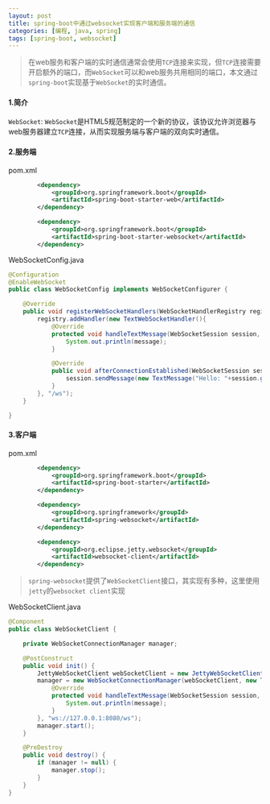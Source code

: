 ```yaml
---
layout: post
title: spring-boot中通过websocket实现客户端和服务端的通信
categories: [编程, java, spring]
tags: [spring-boot, websocket]
---
```


> 在web服务和客户端的实时通信通常会使用`TCP`连接来实现，但`TCP`连接需要开启额外的端口，而`WebSocket`可以和web服务共用相同的端口，本文通过`spring-boot`实现基于`WebSocket`的实时通信。

#### 1.简介
`WebSocket`: `WebSocket`是HTML5规范制定的一个新的协议，该协议允许浏览器与web服务器建立`TCP`连接，从而实现服务端与客户端的双向实时通信。

#### 2.服务端
pom.xml
```xml
        <dependency>
            <groupId>org.springframework.boot</groupId>
            <artifactId>spring-boot-starter-web</artifactId>
        </dependency>

        <dependency>
            <groupId>org.springframework.boot</groupId>
            <artifactId>spring-boot-starter-websocket</artifactId>
        </dependency>
```

WebSocketConfig.java
```java
@Configuration
@EnableWebSocket
public class WebSocketConfig implements WebSocketConfigurer {

    @Override
    public void registerWebSocketHandlers(WebSocketHandlerRegistry registry) {
        registry.addHandler(new TextWebSocketHandler(){
            @Override
            protected void handleTextMessage(WebSocketSession session, TextMessage message) throws Exception {
                System.out.println(message);
            }

            @Override
            public void afterConnectionEstablished(WebSocketSession session) throws Exception {
                session.sendMessage(new TextMessage("Hello: "+session.getRemoteAddress().getHostName()+":"+session.getRemoteAddress().getPort()));
            }
        }, "/ws");
    }

}
```

#### 3.客户端
pom.xml
```xml
        <dependency>
            <groupId>org.springframework.boot</groupId>
            <artifactId>spring-boot-starter</artifactId>
        </dependency>

        <dependency>
            <groupId>org.springframework</groupId>
            <artifactId>spring-websocket</artifactId>
        </dependency>

        <dependency>
            <groupId>org.eclipse.jetty.websocket</groupId>
            <artifactId>websocket-client</artifactId>
        </dependency>
```
> `spring-websocket`提供了`WebSocketClient`接口，其实现有多种，这里使用`jetty`的`websocket client`实现

WebSocketClient.java
```java
@Component
public class WebSocketClient {

    private WebSocketConnectionManager manager;

    @PostConstruct
    public void init() {
        JettyWebSocketClient webSocketClient = new JettyWebSocketClient();
        manager = new WebSocketConnectionManager(webSocketClient, new TextWebSocketHandler(){
            @Override
            protected void handleTextMessage(WebSocketSession session, TextMessage message) throws Exception {
                System.out.println(message);
            }
        }, "ws://127.0.0.1:8080/ws");
        manager.start();
    }

    @PreDestroy
    public void destroy() {
        if (manager != null) {
            manager.stop();
        }
    }
}
```